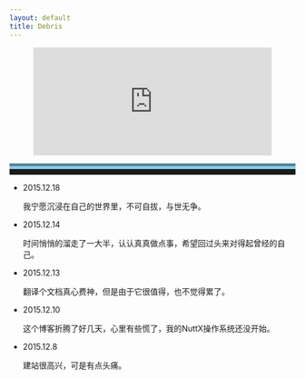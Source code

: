 ```yaml
---
layout: default
title: Debris
---
```

<div class="well">

<!--音乐台-->
 <p><center> <iframe name="iframe_canvas" src="http://douban.fm/partner/baidu/doubanradio" scrolling="no" frameborder="0" width="420" height="190"></iframe> </center></p>

<hr style="height:10px;border:none;border-top:10px groove skyblue;" />

<ul>

<li><p>2015.12.18</p></li>
<p>
我宁愿沉浸在自己的世界里，不可自拔，与世无争。
</p>

<li><p>2015.12.14</p></li>
<p>
时间悄悄的溜走了一大半，认认真真做点事，希望回过头来对得起曾经的自己。
</p>

<li><p>2015.12.13</p></li>
<p>
翻译个文档真心费神，但是由于它很值得，也不觉得累了。
</p>

<li><p>2015.12.10</p></li>
<p>
这个博客折腾了好几天，心里有些慌了，我的NuttX操作系统还没开始。
</p>

<li><p>2015.12.8</p></li>
<p>
建站很高兴，可是有点头痛。
</p>

</ul>
</div>